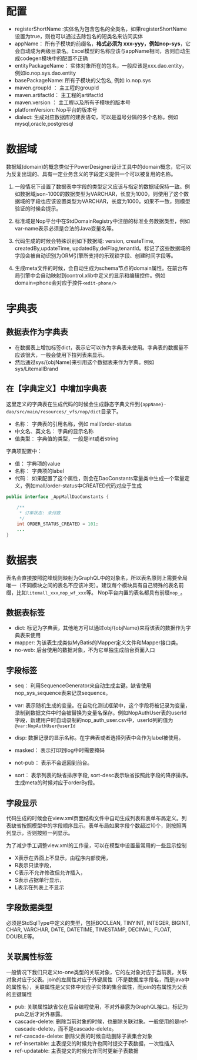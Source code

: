 # 配置
* registerShortName	:实体名为包含包名的全类名，如果registerShortName设置为true，则也可以通过去除包名的短类名来访问实体
* appName：	所有子模块的前缀名，**格式必须为 xxx-yyy，例如nop-sys**，它会自动成为两级目录名。Excel模型的名称应该与appName相同，否则自动生成codegen模块中的配置不正确
* entityPackageName：	实体对象所在的包名，一般应该是xxx.dao.entity，例如io.nop.sys.dao.entity	
* basePackageName:	所有子模块的父包名, 例如 io.nop.sys
* maven.groupId	：	主工程的groupId
* maven.artifactId：	主工程的artifactId
* maven.version	： 主工程以及所有子模块的版本号
* platformVersion: Nop平台的版本号
* dialect: 生成对应数据库的建表语句，可以是逗号分隔的多个名称，例如 mysql,oracle,postgresql	


# 数据域
数据域(domain)的概念类似于PowerDesigner设计工具中的domain概念，它可以为反复出现的、具有一定业务含义的字段定义提供一个可以被复用的名称。

1. 一般情况下设置了数据表中字段的类型定义应该与指定的数据域保持一致。例如数据域json-1000的数据类型为VARCHAR，长度为1000，则使用了这个数据域的字段也应该设置类型为VARCHAR，长度为1000。如果不一致，则模型验证的时候会提示。

2. 标准域是Nop平台中在StdDomainRegistry中注册的标准业务数据类型，例如var-name表示必须是合法的Java变量名等。

3. 代码生成的时候会特殊识别如下数据域: version, createTime, createdBy,updateTime, updatedBy,delFlag,tenantId。标记了这些数据域的字段会被自动识别为ORM引擎所支持的乐观锁字段、创建时间字段等。

4. 生成meta文件的时候，会自动生成为schema节点的domain属性。在前台布局引擎中会自动映射到control.xlib中定义的显示和编辑控件。例如 domain=phone会对应于控件`<edit-phone/>`


# 字典表

## 数据表作为字典表
* 在数据表上增加标签dict，表示它可以作为字典表来使用。字典表的数据量不应该很大，一般会使用下拉列表来显示。
* 然后通过sys/{objName}来引用这个数据表来作为字典。例如 sys/LitemallBrand

## 在【字典定义】中增加字典表
这里定义的字典表在生成代码的时候会生成静态字典文件到`{appName}-dao/src/main/resources/_vfs/nop/dict`目录下。

* 名称： 字典表的引用名称，例如 mall/order-status
* 中文名、英文名： 字典的显示名称
* 值类型： 字典值的类型，一般是int或者string

字典项配置中：
* 值： 字典项的value
* 名称： 字典项的label
* 代码： 如果配置了这个属性，则会在DaoConstants常量类中生成一个常量定义，例如mall/order-status中CREATED代码对应于生成 
```java
public interface _AppMallDaoConstants {
    
    /**
     * 订单状态: 未付款 
     */
    int ORDER_STATUS_CREATED = 101;
    ...
}    
```

# 数据表
表名会直接按照驼峰规则映射为GraphQL中的对象名，所以表名原则上需要全局唯一（不同模块之间的表名不应该冲突）。建议每个模块具有自己特殊的表名前缀，比如`litemall_xxx`,`nop_wf_xxx`等。
Nop平台内置的表名都具有前缀`nop_`。

## 数据表标签
* dict: 标记为字典表，其他地方可以通过obj/{objName}来将该表的数据作为字典表来使用
* mapper: 为该表生成类似MyBatis的Mapper定义文件和Mapper接口类。
* no-web: 后台使用的数据对象，不为它单独生成前台页面入口

## 字段标签
* seq： 利用SequenceGenerator来自动生成主键。缺省使用nop_sys_sequence表来记录sequence。
* var: 表示随机生成的变量。在自动化测试框架中，这个字段将被记录为变量，录制到数据文件中时会被替换为变量名保存。例如NopAuthUser表的userId字段，新建用户时自动录制的nop_auth_user.csv中，userId列的值为 `@var:NopAuthUser@userId`

* disp: 数据记录的显示名称。在字典表或者选择列表中会作为label被使用。
* masked： 表示打印到log中时需要掩码
* not-pub： 表示不会返回到前台。
* sort： 表示列表的缺省排序字段, sort-desc表示缺省按照此字段的降序排序。生成meta的时候对应于orderBy段。

## 字段显示
代码生成的时候会在view.xml页面结构文件中自动生成列表和表单布局定义。列表缺省按照模型中的字段顺序显示。表单布局如果字段个数超过10个，则按照两列显示，否则按照一列显示。

为了减少手工调整view.xml的工作量，可以在模型中设置最常用的一些显示控制

* X表示在界面上不显示，由程序内部使用， 
* R表示只读字段，
* C表示不允许修改但允许插入，
* S表示占据单行显示，
* L表示在列表上不显示

## 字段数据类型
必须是StdSqlType中定义的类型，包括BOOLEAN, TINYINT, INTEGER, BIGINT, CHAR, VARCHAR, DATE, DATETIME, TIMESTAMP, DECIMAL, FLOAT, DOUBLE等。

## 关联属性标签
一般情况下我们只定义to-one类型的关联对象，它的左对象对应于当前表，关联对象对应于父表。join的左属性对应于外键属性（不是数据库字段名，而是java中的属性名），关联属性是父实体中对应子实体的集合属性，而join的右属性为父表的主键属性

* pub: 关联属性缺省仅在后台编程使用，不对外暴露为GraphQL接口。标记为pub之后才对外暴露。
* cascade-delete: 删除当前对象的时候，也删除关联对象。一般使用的是ref-cascade-delete，而不是cascade-delete。
* ref-cascade-delete: 删除父表的时候自动删除子表集合对象
* ref-insertable: 主表提交的时候允许也同时提交子表数据，一次性插入
* ref-updatable: 主表提交的时候允许同时更新子表数据
